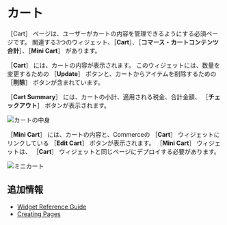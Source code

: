 # カート

［Cart］ ページは、ユーザーがカートの内容を管理できるようにする必須ページです。 関連する3つのウィジェット、［**Cart**］、［**コマース・カートコンテンツ合計**］、［**Mini Cart**］ があります。

［**Cart**］ には、カートの内容が表示されます。 このウィジェットには、数量を変更するための ［**Update**］ ボタンと、カートからアイテムを削除するための ［**削除**］ ボタンが含まれています。

［**Cart Summary**］ には、カートの小計、適用される税金、合計金額、 ［**チェックアウト**］ ボタンが表示されます。

![カートの中身](./cart/images/01.png)

［**Mini Cart**］ には、カートの内容と、Commerceの ［**Cart**］ ウィジェットにリンクしている ［**Edit Cart**］ ボタンが表示されます。 ［**Mini Cart**］ ウィジェットは、 ［**Cart**］ ウィジェットと同じページにデプロイする必要があります。

![ミニカート](./cart/images/02.png)

## 追加情報

* [Widget Reference Guide](../liferay-commerce-widgets/widget-reference.md)
* [Creating Pages](https://help.liferay.com/hc/en-us/articles/360018171291-Creating-Pages)
